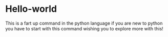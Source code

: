 # Hello-world
This is a fart up command in the python language if you are new to python you have to start with this command wishing you to explore more with this!
